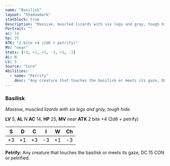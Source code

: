 ```yaml
---
name: "Basilisk"
layout: "Shadowdark"
statblock: true
Description: "Massive, muscled lizards with six legs and gray, tough hide."
Portrait: ""
ac: 14
hp: 25
ATK: "2 bite +4 (2d6 + petrify)"
MV: "near"
Stats: [+3, +1, +3, -3, +1, -3]
AL: N
LV: 5
Source: "Core"
Abilities:
  - name: "Petrify"
    desc: "Any creature that touches the basilisk or meets its gaze, DC 15 CON or petrified."
---
```


### Basilisk

_Massive, muscled lizards with six legs and gray, tough hide._

**LV** 5, **AL** N
**AC** 14, **HP** 25, **MV** near
**ATK** 2 bite +4 (2d6 + petrify)

|  S  |  D  |  C  |  I  |  W  |  Ch  |
|:---:|:---:|:---:|:---:|:---:|:----:|
| +3 | +1 | +3 | -3 | +1 | -3 |

**Petrify:** Any creature that touches the basilisk or meets its gaze, DC 15 CON or petrified.

